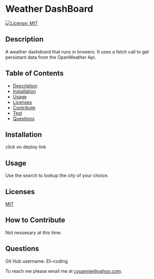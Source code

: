 # Weather DashBoard

  [![License: MIT](https://img.shields.io/badge/License-MIT-yellow.svg)](https://opensource.org/licenses/MIT)
        
## Description
A weather dashdoard that runs in browers. It uses a fetch call to get persistant data from the OpenWeather Api.

## Table of Contents
* [Description](#description)
* [Installation](#installation)
* [Usage](#usage)
* [Licenses](#licenses)
* [Contribute](#contribute)
* [Test](#test)
* [Questions](#questions)


## Installation

click on deploy link

## Usage

Use the search to lookup the city of your choice. 

## Licenses

[MIT](https://choosealicense.com/licenses/mit/)

## How to Contribute

Not nessesary at this time.

## Questions
 
Git Hub username:
Eli-coding

To reach me please email me at cyoannie@yahoo.com.  



